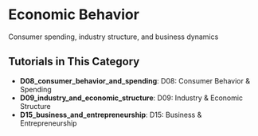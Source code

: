 # Economic Behavior

Consumer spending, industry structure, and business dynamics

## Tutorials in This Category

- **D08_consumer_behavior_and_spending**: D08: Consumer Behavior & Spending
- **D09_industry_and_economic_structure**: D09: Industry & Economic Structure
- **D15_business_and_entrepreneurship**: D15: Business & Entrepreneurship
